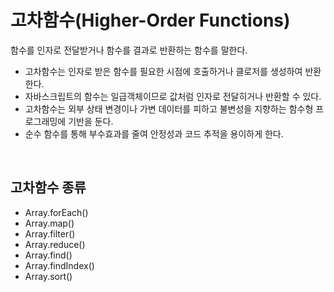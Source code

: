 # 고차함수(Higher-Order Functions)
함수를 인자로 전달받거나 함수를 결과로 반환하는 함수를 말한다.
- 고차함수는 인자로 받은 함수를 필요한 시점에 호출하거나 클로저를 생성하여 반환한다.
- 자바스크립트의 함수는 일급객체이므로 값처럼 인자로 전달히거나 반환할 수 있다.
- 고차함수는 외부 상태 변경이나 가변 데이터를 피하고 불변성을 지향하는 함수형 프로그래밍에 기반을 둔다.
- 순수 함수를 통해 부수효과를 줄여 안정성과 코드 추적을 용이하게 한다.

<br>

## 고차함수 종류
- Array.forEach()
- Array.map()
- Array.filter()
- Array.reduce()
- Array.find()
- Array.findIndex()
- Array.sort()